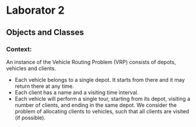# Laborator 2
## Objects and Classes
### Context:
An instance of the Vehicle Routing Problem (VRP) consists of depots, vehicles and clients.
* Each vehicle belongs to a single depot. It starts from there and it may return there at any time.
* Each client has a name and a visiting time interval.
* Each vehicle will perform a single tour, starting from its depot, visiting a number of clients, and ending in the same depot.
We consider the problem of allocating clients to vehicles, such that all clients are visited (if possible).
